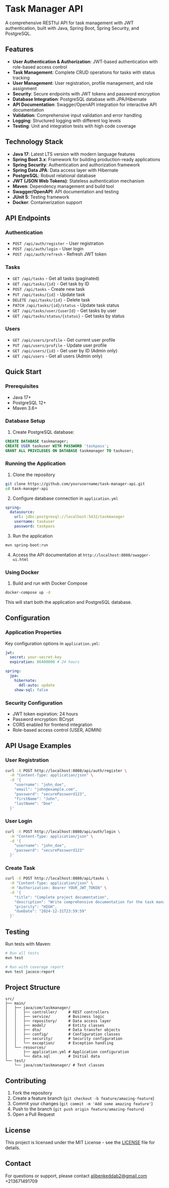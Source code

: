 # Task Manager API

A comprehensive RESTful API for task management with JWT authentication, built with Java, Spring Boot, Spring Security, and PostgreSQL.

## Features

- **User Authentication & Authorization**: JWT-based authentication with role-based access control
- **Task Management**: Complete CRUD operations for tasks with status tracking
- **User Management**: User registration, profile management, and role assignment
- **Security**: Secure endpoints with JWT tokens and password encryption
- **Database Integration**: PostgreSQL database with JPA/Hibernate
- **API Documentation**: Swagger/OpenAPI integration for interactive API documentation
- **Validation**: Comprehensive input validation and error handling
- **Logging**: Structured logging with different log levels
- **Testing**: Unit and integration tests with high code coverage

## Technology Stack

- **Java 17**: Latest LTS version with modern language features
- **Spring Boot 3.x**: Framework for building production-ready applications
- **Spring Security**: Authentication and authorization framework
- **Spring Data JPA**: Data access layer with Hibernate
- **PostgreSQL**: Robust relational database
- **JWT (JSON Web Tokens)**: Stateless authentication mechanism
- **Maven**: Dependency management and build tool
- **Swagger/OpenAPI**: API documentation and testing
- **JUnit 5**: Testing framework
- **Docker**: Containerization support

## API Endpoints

### Authentication
- `POST /api/auth/register` - User registration
- `POST /api/auth/login` - User login
- `POST /api/auth/refresh` - Refresh JWT token

### Tasks
- `GET /api/tasks` - Get all tasks (paginated)
- `GET /api/tasks/{id}` - Get task by ID
- `POST /api/tasks` - Create new task
- `PUT /api/tasks/{id}` - Update task
- `DELETE /api/tasks/{id}` - Delete task
- `PATCH /api/tasks/{id}/status` - Update task status
- `GET /api/tasks/user/{userId}` - Get tasks by user
- `GET /api/tasks/status/{status}` - Get tasks by status

### Users
- `GET /api/users/profile` - Get current user profile
- `PUT /api/users/profile` - Update user profile
- `GET /api/users/{id}` - Get user by ID (Admin only)
- `GET /api/users` - Get all users (Admin only)

## Quick Start

### Prerequisites
- Java 17+
- PostgreSQL 12+
- Maven 3.6+

### Database Setup
1. Create PostgreSQL database:
```sql
CREATE DATABASE taskmanager;
CREATE USER taskuser WITH PASSWORD 'taskpass';
GRANT ALL PRIVILEGES ON DATABASE taskmanager TO taskuser;
```

### Running the Application

1. Clone the repository
```bash
git clone https://github.com/yourusername/task-manager-api.git
cd task-manager-api
```

2. Configure database connection in `application.yml`
```yaml
spring:
  datasource:
    url: jdbc:postgresql://localhost:5432/taskmanager
    username: taskuser
    password: taskpass
```

3. Run the application
```bash
mvn spring-boot:run
```

4. Access the API documentation at `http://localhost:8080/swagger-ui.html`

### Using Docker

1. Build and run with Docker Compose
```bash
docker-compose up -d
```

This will start both the application and PostgreSQL database.

## Configuration

### Application Properties
Key configuration options in `application.yml`:

```yaml
jwt:
  secret: your-secret-key
  expiration: 86400000 # 24 hours

spring:
  jpa:
    hibernate:
      ddl-auto: update
    show-sql: false
```

### Security Configuration
- JWT token expiration: 24 hours
- Password encryption: BCrypt
- CORS enabled for frontend integration
- Role-based access control (USER, ADMIN)

## API Usage Examples

### User Registration
```bash
curl -X POST http://localhost:8080/api/auth/register \
  -H "Content-Type: application/json" \
  -d '{
    "username": "john_doe",
    "email": "john@example.com",
    "password": "securePassword123",
    "firstName": "John",
    "lastName": "Doe"
  }'
```

### User Login
```bash
curl -X POST http://localhost:8080/api/auth/login \
  -H "Content-Type: application/json" \
  -d '{
    "username": "john_doe",
    "password": "securePassword123"
  }'
```

### Create Task
```bash
curl -X POST http://localhost:8080/api/tasks \
  -H "Content-Type: application/json" \
  -H "Authorization: Bearer YOUR_JWT_TOKEN" \
  -d '{
    "title": "Complete project documentation",
    "description": "Write comprehensive documentation for the task manager API",
    "priority": "HIGH",
    "dueDate": "2024-12-31T23:59:59"
  }'
```

## Testing

Run tests with Maven:
```bash
# Run all tests
mvn test

# Run with coverage report
mvn test jacoco:report
```

## Project Structure

```
src/
├── main/
│   ├── java/com/taskmanager/
│   │   ├── controller/     # REST controllers
│   │   ├── service/        # Business logic
│   │   ├── repository/     # Data access layer
│   │   ├── model/          # Entity classes
│   │   ├── dto/            # Data transfer objects
│   │   ├── config/         # Configuration classes
│   │   ├── security/       # Security configuration
│   │   └── exception/      # Exception handling
│   └── resources/
│       ├── application.yml # Application configuration
│       └── data.sql        # Initial data
└── test/
    └── java/com/taskmanager/ # Test classes
```

## Contributing

1. Fork the repository
2. Create a feature branch (`git checkout -b feature/amazing-feature`)
3. Commit your changes (`git commit -m 'Add some amazing feature'`)
4. Push to the branch (`git push origin feature/amazing-feature`)
5. Open a Pull Request

## License

This project is licensed under the MIT License - see the [LICENSE](LICENSE) file for details.

## Contact

For questions or support, please contact alibenkeddab2@gmail.com +213671491709

